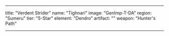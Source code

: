 ---

title: "Verdent Strider"
name: "Tighnari"
image: "GenImp-T-DA"
region: "Sumeru"
tier: "5-Star"
element: "Dendro"
artifact: ""
weapon: "Hunter's Path"

---